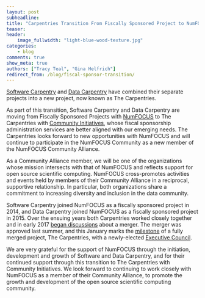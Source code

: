 ```yaml
---
layout: post
subheadline:
title: "Carpentries Transition From Fiscally Sponsored Project to NumFOCUS Community Alliance Member"
teaser:
header:
    image_fullwidth: "light-blue-wood-texture.jpg"
categories:
    - blog
comments: true
show_meta: true
authors: ["Tracy Teal", "Gina Helfrich"]
redirect_from: /blog/fiscal-sponsor-transition/
---
```


[Software Carpentry](https://software-carpentry.org/) and [Data Carpentry](http://www.datacarpentry.org/) have combined
their separate projects into a new project, now known as The Carpentries.

As part of this transition, Software Carpentry and Data Carpentry are moving from Fiscally Sponsored Projects
with [NumFOCUS](https://www.numfocus.org/) to The Carpentries with [Community Initiatives](http://communityin.org/),
whose fiscal sponsorship administration services
are better aligned with our emerging needs. The Carpentries looks forward to new opportunities with NumFOCUS and
will continue to participate in the NumFOCUS Community as a new member of the NumFOCUS Community Alliance.

As a Community Alliance member, we will be one of the organizations whose mission intersects with that of NumFOCUS
and reflects support for open source scientific computing. NumFOCUS cross-promotes activities and events held by
members of their Community Alliance in a reciprocal, supportive relationship. In particular, both organizations
share a commitment to increasing diversity and inclusion in the data community.

Software Carpentry joined NumFOCUS as a fiscally sponsored project in 2014, and Data Carpentry joined NumFOCUS as a
fiscally sponsored project in 2015. Over the ensuing years both Carpentries worked closely together and in early 2017
[began discussions](https://software-carpentry.org/blog/2017/02/merger-discussion.html) about a merger. The merger was
approved last summer, and this January marks the [milestone](https://software-carpentry.org/blog/2017/06/merger.html) of a fully
merged project, The Carpentries, with a newly-elected [Executive Council](https://software-carpentry.org/blog/2017/12/executive-council-2018.html).

We are very grateful for the support of NumFOCUS through the initiation, development and growth of Software and Data Carpentry,
and for their continued support through this transition to The Carpentries with Community Initiatives. We look forward to
continuing to work closely with NumFOCUS as a member of their Community Alliance, to promote the growth and
development of the open source scientific computing community.
